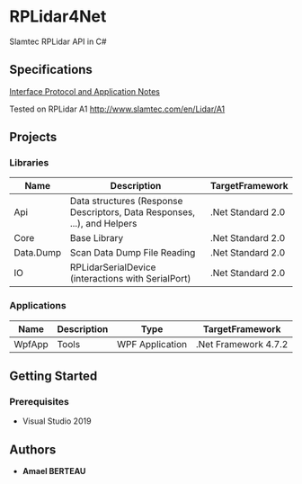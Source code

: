 # RPLidar4Net
Slamtec RPLidar API in C#

## Specifications
[Interface Protocol and Application Notes](https://download.slamtec.com/api/download/rplidar-protocol/2.1.1?lang=en)

Tested on RPLidar A1 http://www.slamtec.com/en/Lidar/A1
## Projects
### Libraries
|Name|Description|TargetFramework
|------|---|---|
|Api|Data structures (Response Descriptors, Data Responses, ...), and Helpers|.Net Standard 2.0
|Core|Base Library|.Net Standard 2.0
|Data.Dump|Scan Data Dump File Reading|.Net Standard 2.0
|IO|RPLidarSerialDevice (interactions with SerialPort)|.Net Standard 2.0

### Applications
|Name|Description|Type|TargetFramework
|------|---|---|---|
|WpfApp|Tools |WPF Application|.Net Framework 4.7.2

## Getting Started
### Prerequisites

- Visual Studio 2019

## Authors

* **Amael BERTEAU**

